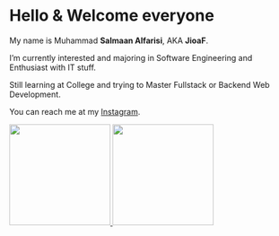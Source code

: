 # Hello & Welcome everyone
My name is Muhammad **Salmaan Alfarisi**, AKA **JioaF**.

I’m currently interested and majoring in Software Engineering and Enthusiast with IT stuff.

Still learning at College and trying to Master Fullstack or Backend Web Development.

You can reach me at my [Instagram](https://www.instagram.com/salmaan_alfarisi__/).

<p align="left">
<a href="https://github.com/JioaF">
  <img height="180em" src="https://github-readme-stats-eight-theta.vercel.app/api?username=JioaF&show_icons=true&theme=algolia&include_all_commits=true&count_private=true"/>
  <img height="180em" src="https://github-readme-stats-eight-theta.vercel.app/api/top-langs/?username=JioaF&layout=compact&langs_count=8&theme=algolia"/>
</a>
</p>

<!---
JioaF/JioaF is a ✨ special ✨ repository because its `README.md` (this file) appears on your GitHub profile.
You can click the Preview link to take a look at your changes.
--->
